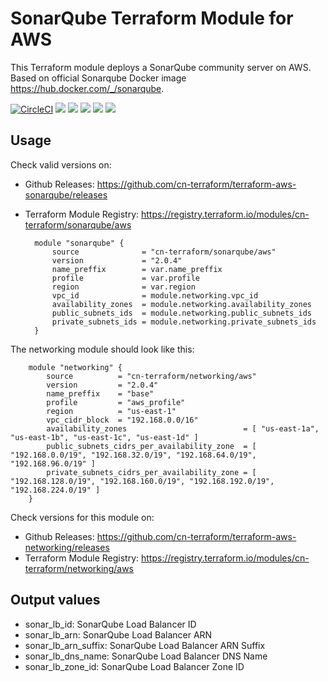 # SonarQube Terraform Module for AWS #

This Terraform module deploys a SonarQube community server on AWS. Based on official Sonarqube Docker image <https://hub.docker.com/_/sonarqube>.

[![CircleCI](https://circleci.com/gh/cn-terraform/terraform-aws-sonarqube/tree/master.svg?style=svg)](https://circleci.com/gh/cn-terraform/terraform-aws-sonarqube/tree/master)
[![](https://img.shields.io/github/license/cn-terraform/terraform-aws-sonarqube)](https://github.com/cn-terraform/terraform-aws-sonarqube)
[![](https://img.shields.io/github/issues/cn-terraform/terraform-aws-sonarqube)](https://github.com/cn-terraform/terraform-aws-sonarqube)
[![](https://img.shields.io/github/issues-closed/cn-terraform/terraform-aws-sonarqube)](https://github.com/cn-terraform/terraform-aws-sonarqube)
[![](https://img.shields.io/github/languages/code-size/cn-terraform/terraform-aws-sonarqube)](https://github.com/cn-terraform/terraform-aws-sonarqube)
[![](https://img.shields.io/github/repo-size/cn-terraform/terraform-aws-sonarqube)](https://github.com/cn-terraform/terraform-aws-sonarqube)

## Usage

Check valid versions on:
* Github Releases: <https://github.com/cn-terraform/terraform-aws-sonarqube/releases>
* Terraform Module Registry: <https://registry.terraform.io/modules/cn-terraform/sonarqube/aws>

        module "sonarqube" {
            source              = "cn-terraform/sonarqube/aws"
            version             = "2.0.4"
            name_preffix        = var.name_preffix
            profile             = var.profile
            region              = var.region
            vpc_id              = module.networking.vpc_id
            availability_zones  = module.networking.availability_zones
            public_subnets_ids  = module.networking.public_subnets_ids
            private_subnets_ids = module.networking.private_subnets_ids
        }

The networking module should look like this:

        module "networking" {
    	    source          = "cn-terraform/networking/aws"
            version         = "2.0.4"
            name_preffix    = "base"
            profile         = "aws_profile"
            region          = "us-east-1"
            vpc_cidr_block  = "192.168.0.0/16"
            availability_zones                          = [ "us-east-1a", "us-east-1b", "us-east-1c", "us-east-1d" ]
            public_subnets_cidrs_per_availability_zone  = [ "192.168.0.0/19", "192.168.32.0/19", "192.168.64.0/19", "192.168.96.0/19" ]
            private_subnets_cidrs_per_availability_zone = [ "192.168.128.0/19", "192.168.160.0/19", "192.168.192.0/19", "192.168.224.0/19" ]
    	}

Check versions for this module on:
* Github Releases: <https://github.com/cn-terraform/terraform-aws-networking/releases>
* Terraform Module Registry: <https://registry.terraform.io/modules/cn-terraform/networking/aws>

## Output values

* sonar_lb_id: SonarQube Load Balancer ID
* sonar_lb_arn: SonarQube Load Balancer ARN
* sonar_lb_arn_suffix: SonarQube Load Balancer ARN Suffix
* sonar_lb_dns_name: SonarQube Load Balancer DNS Name
* sonar_lb_zone_id: SonarQube Load Balancer Zone ID
